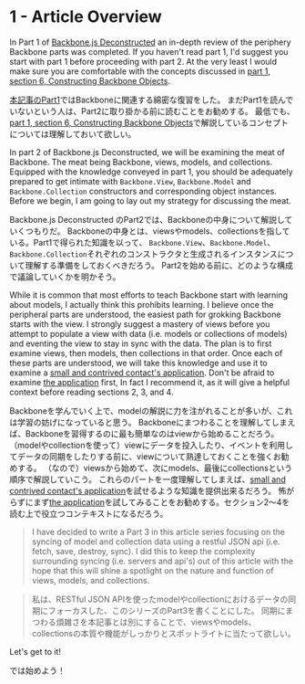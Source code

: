 # 1 - Article Overview

In Part 1 of [Backbone.js Deconstructed](http://tech.pro/tutorial/1367/part-1-backbonejs-deconstructed) an in-depth review of the periphery Backbone parts was completed.
If you haven't read part 1, I'd suggest you start with part 1 before proceeding with part 2.
At the very least I would make sure you are comfortable with the concepts discussed in [part 1, section 6, Constructing Backbone Objects](http://tech.pro/tutorial/1367/part-1-backbonejs-deconstructed#constructing_backbone_objects).

[本記事のPart1](http://tech.pro/tutorial/1367/part-1-backbonejs-deconstructed)ではBackboneに関連する綿密な復習をした。
まだPart1を読んでいないという人は、Part2に取り掛かる前に読むことをお勧めする。
最低でも、[part 1, section 6, Constructing Backbone Objects](http://tech.pro/tutorial/1367/part-1-backbonejs-deconstructed#constructing_backbone_objects)で解説しているコンセプトについては理解しておいて欲しい。

In part 2 of Backbone.js Deconstructed, we will be examining the meat of Backbone.
The meat being Backbone, views, models, and collections. Equipped with the knowledge conveyed in part 1,
you should be adequately prepared to get intimate with `Backbone.View`, `Backbone.Model` and `Backbone.Collection` constructors and corresponding object instances.
Before we begin, I am going to lay out my strategy for discussing the meat.

Backbone.js Deconstructed のPart2では、Backboneの中身について解説していくつもりだ。
Backboneの中身とは、viewsやmodels、collectionsを指している。Part1で得られた知識を以って、
`Backbone.View`、`Backbone.Model`、`Backbone.Collection`それぞれのコンストラクタと生成されるインスタンスについて理解する準備をしておくべきだろう。
Part2を始める前に、どのような構成で議論していくかを明かそう。

While it is common that most efforts to teach Backbone start with learning about models, I actually think this prohibits learning.
I believe once the peripheral parts are understood, the easiest path for grokking Backbone starts with the view.
I strongly suggest a mastery of views before you attempt to populate a view with data (i.e. models or collections of models) and eventing the view to stay in sync with the data.
The plan is to first examine views, then models, then collections in that order.
Once each of these parts are understood, we will take this knowledge and use it to examine a [small and contrived contact's application](http://jsfiddle.net/codylindley/Qwb9r/).
Don't be afraid to examine [the application](http://jsfiddle.net/Qwb9r/) first, In fact I recommend it, as it will give a helpful context before reading sections 2, 3, and 4.

Backboneを学んでいく上で、modelの解説に力を注がれることが多いが、これは学習の妨げになっていると思う。
Backboneにまつわることを理解してしまえば、Backboneを習得するのに最も簡単なのはviewから始めることだろう。
（modelやcollectionを使って）viewにデータを投入したり、イベントを利用してデータの同期をしたりする前に、viewについて熟達しておくことを強くお勧めする。
（なので）viewsから始めて、次にmodels、最後にcollectionsという順序で解説していこう。
これらのパートを一度理解してしまえば、[small and contrived contact's application](http://jsfiddle.net/codylindley/Qwb9r/)を試せるような知識を提供出来るだろう。
怖がらずにまず[the application](http://jsfiddle.net/Qwb9r/)を試してみることをお勧めする。セクション2〜4を読む上で役立つコンテキストになるだろう。

> I have decided to write a Part 3 in this article series focusing on the syncing of model and collection data using a restful JSON api (i.e. fetch, save, destroy, sync).
I did this to keep the complexity surrounding syncing (i.e. servers and api's) out of this article with the hope that this will shine a spotlight on the nature and function of views, models, and collections.

> 私は、RESTful JSON APIを使ったmodelやcollectionにおけるデータの同期にフォーカスした、このシリーズのPart3を書くことにした。
同期にまつわる煩雑さを本記事とは別にすることで、viewsやmodels、collectionsの本質や機能がしっかりとスポットライトに当たって欲しい。

Let's get to it!

では始めよう！
